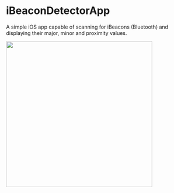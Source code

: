 # iBeaconDetectorApp

A simple iOS app capable of scanning for iBeacons (Bluetooth) and displaying their major, minor and proximity values.






<img src="https://user-images.githubusercontent.com/26182509/118686415-43b13900-b804-11eb-9fd3-13702287588c.PNG"  width="400">
